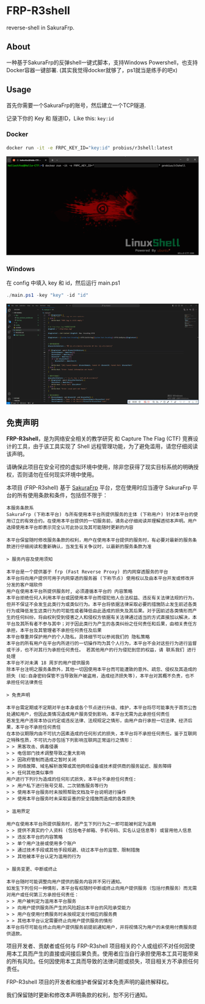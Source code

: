 # FRP-R3shell
reverse-shell in SakuraFrp.

## About
一种基于SakuraFrp的反弹shell一键式脚本，支持Windows Powershell，也支持Docker容器一键部署.
(其实我觉得docker就够了，ps1就当是练手的吧x)

## Usage
首先你需要一个SakuraFrp的账号，然后建立一个TCP隧道.

记录下你的 Key 和 隧道ID，Like this: `key:id`

### Docker

```bash
docker run -it -e FRPC_KEY_ID="key:id" probius/r3shell:latest
```

![Demo](./Docker/Demo.gif)

### Windows

在 config 中填入 key 和 id，然后运行 main.ps1

```powershell
./main.ps1 -key "key" -id "id"
```

![ps1_demo](./Windows/ps1_demo.gif)

## 免责声明

**FRP-R3shell**，是为网络安全相关的教学研究 和 Capture The Flag (CTF) 竞赛设计的工具，由于该工具实现了 Shell 远程管理功能，为了避免滥用，请您仔细阅读该声明。

请确保此项目在安全可控的虚拟环境中使用，除非您获得了现实目标系统的明确授权，否则请勿在任何现实环境中使用。

本项目 (FRP-R3shell) 基于 [SakuraFrp](https://www.natfrp.com/) 平台，您在使用时应当遵守 SakuraFrp 平台的所有使用条款和条件，包括但不限于：

```
本服务条款系 
SakuraFrp (下称本平台) 与所有使用本平台所提供服务的主体 (下称用户) 针对本平台的使用订立的有效合约。在使用本平台提供的一切服务前，请务必仔细阅读并理解透彻本声明。用户选择使用本平台即表示完全认可此协议及其可能随时更新的内容

本平台保留随时修改服务条款的权利，用户在使用本平台提供的服务时，有必要对最新的服务条款进行仔细阅读和重新确认，当发生有关争议时，以最新的服务条款为准

> 服务内容及使用须知

本平台是一个提供基于 frp (Fast Reverse Proxy) 的内网穿透服务的平台
本平台将向用户提供可用于内网穿透的服务器 (下称节点) 使用权以及由本平台开发或修改并分发的客户端软件
用户在使用本平台所提供服务时, 必须遵循本平台的 内容策略
本平台拒绝任何人利用本平台或因使用本平台而侵犯他人合法权益、违反有关法律法规的行为，但并不保证不会发生此类行为或类似行为。本平台将依据法律采取必要的措施防止发生前述各类行为或降低发生这类行为的可能性或者降低由此造成的损失及其后果。对于因前述各类情形而产生的任何纠纷，将由权利受到侵害之人和侵权方依据有关法律通过适当的方式直接加以解决，本平台及其所有者不参与其中；对于因此类行为产生的各类纠纷之任何责任和后果，由相关责任方承担，本平台及其管理者不承担任何责任及后果
本平台尊重并保护用户的个人隐私，具体细节可以参阅我们的 隐私策略
本平台的所有用户在平台内所进行的一切操作均为其个人行为，本平台不会对这些行为进行监督或干涉，也不对其行为承担任何责任。 若其他用户的行为侵犯到您的权益，请 联系我们 进行处理
本平台不对未满 18 周岁的用户提供服务
除本平台注明之服务条款外，其他一切因使用本平台而可能遭致的意外、疏忽、侵权及其造成的损失 (如:自身密码保管不当导致账户被盗用，造成经济损失等)，本平台对其概不负责，也不承担任何法律责任

> 免责声明

本平台需定期或不定期对平台本身或各个节点进行升级、维护，本平台将尽可能事先于首页公告处通知用户，但因此类情况造成用户服务受到影响，本平台无需为此承担任何责任
若发生用户违背本协议约定或违反法律、法规规定之情形，由用户自行承担一切法律、经济后果，本平台不承担任何责任
在本协议期限内由不可抗力因素造成的任何形式的损失，本平台将不承担任何责任。鉴于互联网之特殊性质，不可抗力亦包括下列影响互联网正常运行之情形：
> > 黑客攻击、病毒侵袭
> > 电信部门技术调整导致之重大影响
> > 因政府管制而造成之暂时关闭
> > 网络故障、域名解析故障或其他网络设备或技术提供商的服务延迟、服务障碍
> > 任何其他类似事件
用户进行下列行为造成的任何形式损失，本平台不承担任何责任:
> > 用户私下进行账号交易、二次销售服务等行为
> > 使用本平台服务时未按照帮助文档及平台说明进行操作
> > 使用本平台服务时未采取妥善的安全措施而造成的各类损失

> 滥用界定

用户在使用本平台所提供服务时，若产生下列行为之一即可能被判定为滥用
> > 提供不真实的个人资料 (包括电子邮箱、手机号码、实名认证信息等) 或冒用他人信息
> > 违反本平台的内容策略
> > 单个用户注册或使用多个账户
> > 通过技术手段或其他手段规避、绕过本平台的监管、限制措施
> > 其他被本平台认定为滥用的行为

> 服务变更、中断或终止

本平台随时可能调整向用户提供的服务内容并不另行通知。
如发生下列任何一种情形，本平台有权随时中断或终止向用户提供服务（包括付费服务）而无需对用户或任何第三方承担任何责任：
> > 用户被判定为滥用本平台服务
> > 向用户提供服务所产生的风险超出本平台的风险承受能力
> > 用户在使用付费服务时未按规定支付相应的服务费
> > 其他本平台认定需要终止向用户提供服务的情形
本平台将尽可能在终止向用户提供服务前提前通知用户，并将视情况为用户的未使用付费服务提供退款。
```

项目开发者、贡献者或任何与 FRP-R3shell 项目相关的个人或组织不对任何因使用本工具而产生的直接或间接后果负责。使用者应当自行承担使用本工具可能带来的所有风险。任何因使用本工具而导致的法律问题或损失，项目相关方不承担任何责任。

FRP-R3shell 项目的开发者和维护者保留对本免责声明的最终解释权。

我们保留随时更新和修改本声明条款的权利，恕不另行通知。
